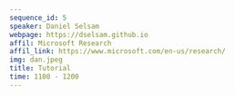 ```yaml
---
sequence_id: 5
speaker: Daniel Selsam
webpage: https://dselsam.github.io
affil: Microsoft Research
affil_link: https://www.microsoft.com/en-us/research/
img: dan.jpeg
title: Tutorial
time: 1100 - 1200
---
```

